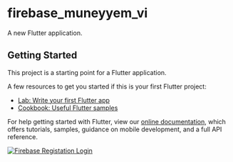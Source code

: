 # firebase_muneyyem_vi

A new Flutter application.

## Getting Started

This project is a starting point for a Flutter application.

A few resources to get you started if this is your first Flutter project:

- [Lab: Write your first Flutter app](https://flutter.dev/docs/get-started/codelab)
- [Cookbook: Useful Flutter samples](https://flutter.dev/docs/cookbook)

For help getting started with Flutter, view our
[online documentation](https://flutter.dev/docs), which offers tutorials,
samples, guidance on mobile development, and a full API reference.


[![Firebase Registation Login](https://img.youtube.com/vi/Gx9M5R1P8mY)](https://www.youtube.com/watch?v=Gx9M5R1P8mY)
